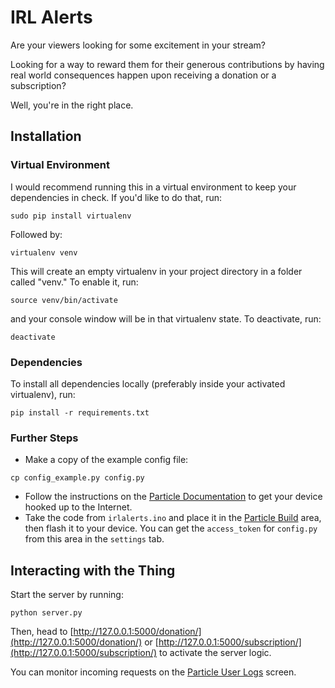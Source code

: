 # IRL Alerts
Are your viewers looking for some excitement in your stream?

Looking for a way to reward them for their generous contributions by having real world consequences happen upon receiving a donation or a subscription?

Well, you're in the right place.

## Installation
### Virtual Environment
I would recommend running this in a virtual environment to keep your dependencies in check. If you'd like to do that, run:

```shell
sudo pip install virtualenv
```

Followed by:

```shell
virtualenv venv
```

This will create an empty virtualenv in your project directory in a folder called "venv." To enable it, run:

```shell
source venv/bin/activate
```

and your console window will be in that virtualenv state. To deactivate, run:

```shell
deactivate
```

### Dependencies
To install all dependencies locally (preferably inside your activated virtualenv), run:

```shell
pip install -r requirements.txt
```

### Further Steps
- Make a copy of the example config file:

```shell
cp config_example.py config.py
```

- Follow the instructions on the [Particle Documentation](https://docs.particle.io/guide/getting-started/start/photon/) to get your device hooked up to the Internet.
- Take the code from `irlalerts.ino` and place it in the [Particle Build](https://build.particle.io/build/new) area, then flash it to your device. You can get the `access_token` for `config.py` from this area in the `settings` tab.

## Interacting with the Thing
Start the server by running:

```shell
python server.py
```

Then, head to [http://127.0.0.1:5000/donation/](http://127.0.0.1:5000/donation/) or [http://127.0.0.1:5000/subscription/](http://127.0.0.1:5000/subscription/) to activate the server logic.

You can monitor incoming requests on the [Particle User Logs](https://dashboard.particle.io/user/logs) screen.
